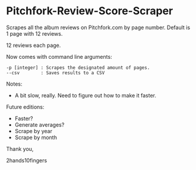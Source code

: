 # Pitchfork-Review-Score-Scraper

Scrapes all the album reviews on Pitchfork.com by page number. Default is 1 page with 12 reviews.

12 reviews each page.

Now comes with command line arguments:
```
-p [integer] : Scrapes the designated amount of pages.
--csv        : Saves results to a CSV

```

Notes:

- A bit slow, really. Need to figure out how to make it faster.

Future editions:
- Faster?
- Generate averages?
- Scrape by year
- Scrape by month


Thank you,

2hands10fingers
